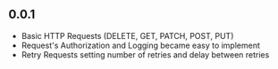 ## 0.0.1

* Basic HTTP Requests (DELETE, GET, PATCH, POST, PUT)
* Request's Authorization and Logging became easy to implement
* Retry Requests setting number of retries and delay between retries
